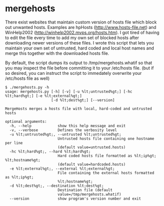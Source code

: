 mergehosts
==========
There exist websites that maintain custom version of hosts file which block out unwanted hosts. Examples are hpHosts (http://www.hosts-file.net) and WinHelp2002 (http://winhelp2002.mvps.org/hosts.htm).
I got tired of having to edit the file every time to add my own set of blocked hosts after downloading newer versions of these files.
I wrote this script that lets you maintain your own set of untrusted, hard coded and local host names and merge this together with the downloaded hosts file.

By default, the script dumps its output to /tmp/mergehosts.whatif so that you may inspect the file before committing it to your /etc/hosts file. (but if so desired, you can instruct the script to immedately overwrite your /etc/hosts file as well)

	$ ./mergehosts.py -h
	usage: mergehosts.py [-h] [-v] [-u %lt;untrusted%gt;] [-hc %lt;hard%gt;] [-e %lt;external%gt;]
        	             [-d %lt;dest%gt;] [--version]
	
	MergeHosts merges a hosts file with local, hard-coded and untrusted hosts
	
	optional arguments:
	  -h, --help            show this help message and exit
	  -v, --verbose         Defines the verbosity level
	  -u %lt;untrusted%gt;, --untrusted %lt;untrusted%gt;
	                        Untrusted hosts file containing one hostname per line
	                        (default value=untrusted.hosts)
	  -hc %lt;hard%gt;, --hard %lt;hard%gt;
	                        Hard coded hosts file formatted as %lt;ip%gt; %lt;hostname%gt;
	                        (default value=hardcoded.hosts)
	  -e %lt;external%gt;, --external %lt;external%gt;
	                        File containing the external hosts formatted as %lt;ip%gt;
	                        %lt;hostname%gt;
	  -d %lt;dest%gt;, --destination %lt;dest%gt;
	                        Destination file (default
                        	value=/tmp/mergehosts.whatif)
	  --version             show program's version number and exit

